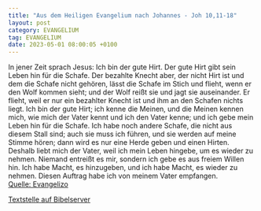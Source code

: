 ```yaml
---
title: "Aus dem Heiligen Evangelium nach Johannes - Joh 10,11-18"
layout: post
category: EVANGELIUM
tag: EVANGELIUM
date: 2023-05-01 08:00:05 +0100
---
```

In jener Zeit sprach Jesus: Ich bin der gute Hirt. Der gute Hirt gibt sein Leben hin für die Schafe.
Der bezahlte Knecht aber, der nicht Hirt ist und dem die Schafe nicht gehören, lässt die Schafe im Stich und flieht, wenn er den Wolf kommen sieht; und der Wolf reißt sie und jagt sie auseinander.<!--more--> Er flieht,
weil er nur ein bezahlter Knecht ist und ihm an den Schafen nichts liegt.
Ich bin der gute Hirt; ich kenne die Meinen, und die Meinen kennen mich,
wie mich der Vater kennt und ich den Vater kenne; und ich gebe mein Leben hin für die Schafe.
Ich habe noch andere Schafe, die nicht aus diesem Stall sind; auch sie muss ich führen, und sie werden auf meine Stimme hören; dann wird es nur eine Herde geben und einen Hirten.
Deshalb liebt mich der Vater, weil ich mein Leben hingebe, um es wieder zu nehmen.
Niemand entreißt es mir, sondern ich gebe es aus freiem Willen hin. Ich habe Macht, es hinzugeben, und ich habe Macht, es wieder zu nehmen. Diesen Auftrag habe ich von meinem Vater empfangen.<br>
[Quelle: Evangelizo](https://evangeliumtagfuertag.org/DE/gospel)

[Textstelle auf Bibelserver](https://www.bibleserver.com/EU/Johannes10,11-18)
